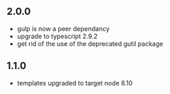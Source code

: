 ## 2.0.0
* gulp is now a peer dependancy
* upgrade to typescript 2.9.2
* get rid of the use of the deprecated gutil package

## 1.1.0

* templates upgraded to target node 8.10
